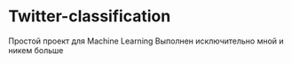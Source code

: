 # Twitter-classification
Простой проект для Machine Learning
Выполнен исключительно мной и никем больше
